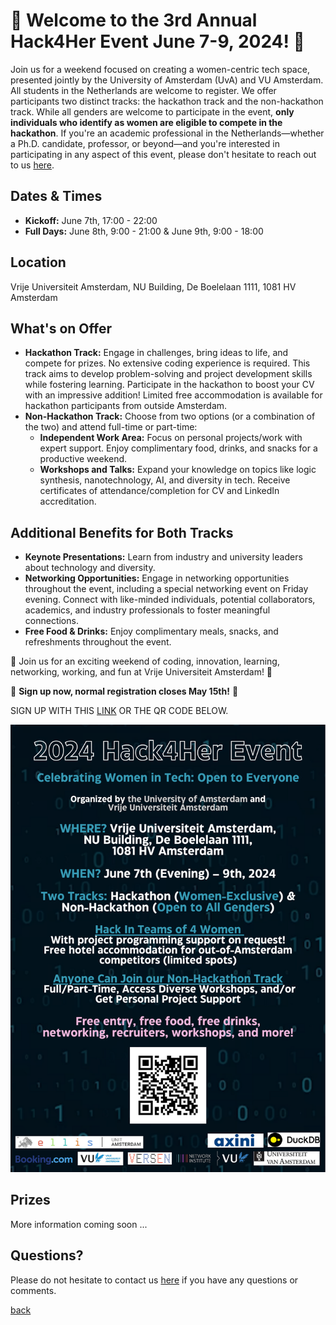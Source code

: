 
# 🌟 Welcome to the 3rd Annual Hack4Her Event June 7-9, 2024! 🌟

Join us for a weekend focused on creating a women-centric tech space, presented jointly by the University of Amsterdam (UvA) and VU Amsterdam. All students in the Netherlands are welcome to register. We offer participants two distinct tracks: the hackathon track and the non-hackathon track. While all genders are welcome to participate in the event, **only individuals who identify as women are eligible to compete in the hackathon**. If you're an academic professional in the Netherlands—whether a Ph.D. candidate, professor, or beyond—and you're interested in participating in any aspect of this event, please don't hesitate to reach out to us [here](mailto:hack4her2024@gmail.com).

## Dates & Times

- **Kickoff:** June 7th, 17:00 - 22:00
- **Full Days:** June 8th, 9:00 - 21:00 & June 9th, 9:00 - 18:00

## Location
Vrije Universiteit Amsterdam, NU Building, De Boelelaan 1111, 1081 HV Amsterdam

## What's on Offer
- **Hackathon Track:** Engage in challenges, bring ideas to life, and compete for prizes. No extensive coding experience is required. This track aims to develop problem-solving and project development skills while fostering learning. Participate in the hackathon to boost your CV with an impressive addition!  Limited free accommodation is available for hackathon participants from outside Amsterdam.
- **Non-Hackathon Track:** Choose from two options (or a combination of the two) and attend full-time or part-time:
  - **Independent Work Area:** Focus on personal projects/work with expert support. Enjoy complimentary food, drinks, and snacks for a productive weekend.
  - **Workshops and Talks:** Expand your knowledge on topics like logic synthesis, nanotechnology, AI, and diversity in tech. Receive certificates of attendance/completion for CV and LinkedIn accreditation.

## Additional Benefits for Both Tracks
- **Keynote Presentations:** Learn from industry and university leaders about technology and diversity.
- **Networking Opportunities:** Engage in networking opportunities throughout the event, including a special networking event on Friday evening. Connect with like-minded individuals, potential collaborators, academics, and industry professionals to foster meaningful connections. 
- **Free Food & Drinks:** Enjoy complimentary meals, snacks, and refreshments throughout the event.

🚀 Join us for an exciting weekend of coding, innovation, learning, networking, working, and fun at Vrije Universiteit Amsterdam! 🚀

🌟 **Sign up now, normal registration closes May 15th!** 🌟

SIGN UP WITH THIS [LINK](https://forms.gle/f2CAsBgg9r4Qn591A) OR THE QR CODE BELOW. 


<a href="https://docs.google.com/forms/d/e/1FAIpQLSdRWW-zl_Q58AGoLR0WqIlr7eypdgPIZn3Qo10W4VZH6-PDHg/viewform" target="_blank">
  <img src="assets/images/hack4her(A5).png" alt="Hackathon Event 2024 Poster" style="max-width:100%;">
</a>

## Prizes
More information coming soon ...

## Questions?
Please do not hesitate to contact us [here](mailto:hack4her2024@gmail.com) if you have any questions or comments. 

[back](./)
